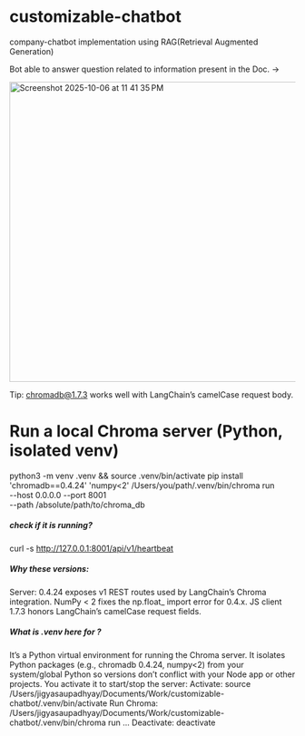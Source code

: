 # customizable-chatbot
company-chatbot implementation using RAG(Retrieval Augmented Generation)


Bot able to answer question related to information present in the Doc. ->

<img width="766" height="529" alt="Screenshot 2025-10-06 at 11 41 35 PM" src="https://github.com/user-attachments/assets/6beb922c-14e1-4d29-8fee-2e52f31275d1" />


Tip: chromadb@1.7.3 works well with LangChain’s camelCase request body.

# Run a local Chroma server (Python, isolated venv)

python3 -m venv .venv && source .venv/bin/activate
pip install 'chromadb==0.4.24' 'numpy<2'
/Users/you/path/.venv/bin/chroma run \
  --host 0.0.0.0 --port 8001 \
  --path /absolute/path/to/chroma_db


  <h5>check if it is running?</h5>
  
  curl -s http://127.0.0.1:8001/api/v1/heartbeat

 <h5> Why these versions:</h5>
Server: 0.4.24 exposes v1 REST routes used by LangChain’s Chroma integration.
NumPy < 2 fixes the np.float_ import error for 0.4.x.
JS client 1.7.3 honors LangChain’s camelCase request fields.

<h5>What is .venv here for ?</h5>
It’s a Python virtual environment for running the Chroma server.
It isolates Python packages (e.g., chromadb 0.4.24, numpy<2) from your system/global Python so versions don’t conflict with your Node app or other projects.
You activate it to start/stop the server:
Activate: source /Users/jigyasaupadhyay/Documents/Work/customizable-chatbot/.venv/bin/activate
Run Chroma: /Users/jigyasaupadhyay/Documents/Work/customizable-chatbot/.venv/bin/chroma run ...
Deactivate: deactivate
